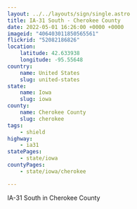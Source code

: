 ```yaml
---
layout: ../../layouts/sign/single.astro
title: IA-31 South - Cherokee County
date: 2022-05-01 16:26:00 +0000 +0000
imageid: "406403011850565561"
flickrid: "52082186826"
location:
    latitude: 42.633938
    longitude: -95.55648
country:
    name: United States
    slug: united-states
state:
    name: Iowa
    slug: iowa
county:
    name: Cherokee County
    slug: cherokee
tags:
    - shield
highway:
    - ia31
statePages:
    - state/iowa
countyPages:
    - state/iowa/cherokee

---
```

IA-31 South in Cherokee County